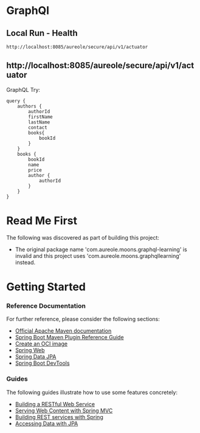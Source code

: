 

# GraphQl

## Local Run - Health

    http://localhost:8085/aureole/secure/api/v1/actuator

## http://localhost:8085/aureole/secure/api/v1/actuator

GraphQL Try:

    query {
        authors {
            authorId
            firstName
            lastName
            contact
            books{
                bookId
            }
        }
        books {
            bookId
            name
            price
            author {
                authorId
            }
        }
    }




# Read Me First
The following was discovered as part of building this project:

* The original package name 'com.aureole.moons.graphql-learning' is invalid and this project uses 'com.aureole.moons.graphqllearning' instead.

# Getting Started

### Reference Documentation
For further reference, please consider the following sections:

* [Official Apache Maven documentation](https://maven.apache.org/guides/index.html)
* [Spring Boot Maven Plugin Reference Guide](https://docs.spring.io/spring-boot/docs/3.0.2/maven-plugin/reference/html/)
* [Create an OCI image](https://docs.spring.io/spring-boot/docs/3.0.2/maven-plugin/reference/html/#build-image)
* [Spring Web](https://docs.spring.io/spring-boot/docs/3.0.2/reference/htmlsingle/#web)
* [Spring Data JPA](https://docs.spring.io/spring-boot/docs/3.0.2/reference/htmlsingle/#data.sql.jpa-and-spring-data)
* [Spring Boot DevTools](https://docs.spring.io/spring-boot/docs/3.0.2/reference/htmlsingle/#using.devtools)

### Guides
The following guides illustrate how to use some features concretely:

* [Building a RESTful Web Service](https://spring.io/guides/gs/rest-service/)
* [Serving Web Content with Spring MVC](https://spring.io/guides/gs/serving-web-content/)
* [Building REST services with Spring](https://spring.io/guides/tutorials/rest/)
* [Accessing Data with JPA](https://spring.io/guides/gs/accessing-data-jpa/)

